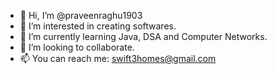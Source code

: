 - 👋 Hi, I’m @praveenraghu1903
- 👀 I’m interested in creating softwares.
- 🌱 I’m currently learning Java, DSA and Computer Networks.
- 💞️ I’m looking to collaborate.
- 📫 You can reach me: swift3homes@gmail.com

<!---
praveenraghu1903/praveenraghu1903 is a ✨ special ✨ repository because its `README.md` (this file) appears on your GitHub profile.
You can click the Preview link to take a look at your changes.
--->
